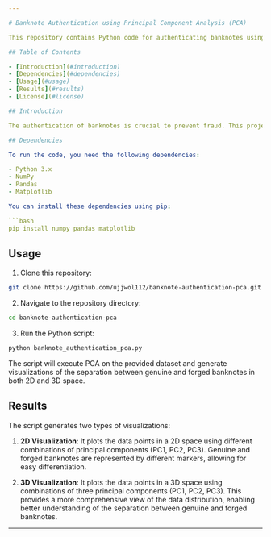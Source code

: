 ```yaml
---

# Banknote Authentication using Principal Component Analysis (PCA)

This repository contains Python code for authenticating banknotes using Principal Component Analysis (PCA). The PCA algorithm is implemented to reduce the dimensionality of the dataset and visualize the separation of genuine and forged banknotes in 2D and 3D space.

## Table of Contents

- [Introduction](#introduction)
- [Dependencies](#dependencies)
- [Usage](#usage)
- [Results](#results)
- [License](#license)

## Introduction

The authentication of banknotes is crucial to prevent fraud. This project focuses on using PCA, a popular dimensionality reduction technique, to distinguish between genuine and forged banknotes. PCA identifies the principal components of the dataset, which are orthogonal vectors that capture the maximum variance in the data. By projecting the data onto these principal components, we can visualize the separation between genuine and forged banknotes in lower-dimensional space.

## Dependencies

To run the code, you need the following dependencies:

- Python 3.x
- NumPy
- Pandas
- Matplotlib

You can install these dependencies using pip:

```bash
pip install numpy pandas matplotlib
```

## Usage

1. Clone this repository:

```bash
git clone https://github.com/ujjwol112/banknote-authentication-pca.git
```

2. Navigate to the repository directory:

```bash
cd banknote-authentication-pca
```

3. Run the Python script:

```bash
python banknote_authentication_pca.py
```

The script will execute PCA on the provided dataset and generate visualizations of the separation between genuine and forged banknotes in both 2D and 3D space.

## Results

The script generates two types of visualizations:

1. **2D Visualization**: It plots the data points in a 2D space using different combinations of principal components (PC1, PC2, PC3). Genuine and forged banknotes are represented by different markers, allowing for easy differentiation.

2. **3D Visualization**: It plots the data points in a 3D space using combinations of three principal components (PC1, PC2, PC3). This provides a more comprehensive view of the data distribution, enabling better understanding of the separation between genuine and forged banknotes.


---
```

